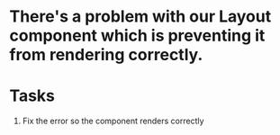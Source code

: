 # There's a problem with our Layout component which is preventing it from rendering correctly.

# Tasks
1. Fix the error so the component renders correctly
